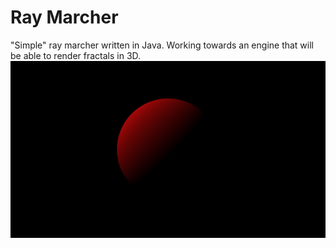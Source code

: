 # Ray Marcher
 "Simple" ray marcher written in Java. Working towards an engine that will be able to render fractals in 3D.
 ![first_image](/res/Image1.png)
